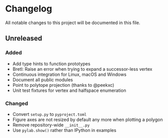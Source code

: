 # Changelog

All notable changes to this project will be documented in this file.

## Unreleased

### Added

- Add type hints to function prototypes
- Bretl: Raise an error when trying to expand a successor-less vertex
- Continuous integration for Linux, macOS and Windows
- Document all public modules
- Point to polytope projection (thanks to @peekxc)
- Unit test fixtures for vertex and halfspace enumeration

### Changed

- Convert ``setup.py`` to ``pyproject.toml``
- Figure axes are not resized by default any more when plotting a polygon
- Remove repository-wide ``__init__.py``
- Use ``pylab.show()`` rather than IPython in examples
